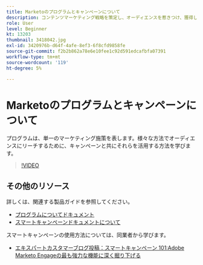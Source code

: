 ```yaml
---
title: Marketoのプログラムとキャンペーンについて
description: コンテンツマーケティング戦略を策定し、オーディエンスを惹きつけ、獲得し、惹きつけます。
role: User
level: Beginner
kt: 13203
thumbnail: 3418042.jpg
exl-id: 3420976b-d64f-4afe-8ef3-6f8cfd9858fe
source-git-commit: f2b2b862a78e6e10fee1c92d591edcafbfa07391
workflow-type: tm+mt
source-wordcount: '119'
ht-degree: 5%

---
```


# Marketoのプログラムとキャンペーンについて

プログラムは、単一のマーケティング施策を表します。様々な方法でオーディエンスにリーチするために、キャンペーンと共にそれらを活用する方法を学びます。

>[!VIDEO](https://video.tv.adobe.com/v/3418042/?quality=12&learn=on)

## その他のリソース

詳しくは、関連する製品ガイドを参照してください。

* [プログラムについてドキュメント](https://experienceleague.adobe.com/docs/marketo/using/product-docs/core-marketo-concepts/programs/creating-programs/understanding-programs.html?lang=en)
* [スマートキャンペーンドキュメントについて](https://experienceleague.adobe.com/docs/marketo/using/product-docs/core-marketo-concepts/smart-campaigns/understanding-smart-campaigns.html?lang=en)

スマートキャンペーンの使用方法については、同業者から学びます。

* [エキスパートカスタマーブログ投稿：スマートキャンペーン 101:Adobe Marketo Engageの最も強力な機能に深く掘り下げる](https://nation.marketo.com/t5/product-blogs/smart-campaigns-101-a-deep-dive-into-adobe-marketo-engage-s-most/ba-p/313385#M1838)
